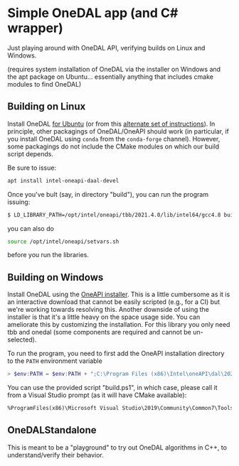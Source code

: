 # Simple OneDAL app (and C# wrapper)

Just playing around with OneDAL API, verifying builds on Linux and Windows.

(requires system installation of OneDAL via the installer on Windows and the apt package on Ubuntu... essentially anything that includes cmake modules to find OneDAL)

## Building on Linux

Install OneDAL [for Ubuntu](https://software.intel.com/content/www/us/en/develop/articles/installing-intel-free-libs-and-python-apt-repo.html)  (or from this [alternate set of instructions](https://neelravi.com/post/intel-oneapi-install/)).  In principle, other packagings of OneDAL/OneAPI should work (in particular, if you install OneDAL using `conda` from the `conda-forge` channel).  However, some packagings do not include the CMake modules on which our build script depends.

Be sure to issue:
```bash
apt install intel-oneapi-daal-devel
```

Once you've bult (say, in directory "build"), you can run the program issuing:
```bash
$ LD_LIBRARY_PATH=/opt/intel/oneapi/tbb/2021.4.0/lib/intel64/gcc4.8 build/OneDALNative
```
you can also do
```bash
source /opt/intel/oneapi/setvars.sh
```
before you run the libraries.

## Building on Windows

Install OneDAL using the [OneAPI installer](https://software.intel.com/content/www/us/en/develop/tools/oneapi.html).  This is a little cumbersome as it is an interactive download that cannot be easily scripted (e.g., for a CI) but we're working towards resolving this.  Another downside of using the installer is that it's a little heavy on the space usage side.  You can ameliorate this by customizing the installation.  For this library you only need tbb and onedal (some components are required and cannot be un-selected).

To run the program, you need to first add the OneAPI installation directory to the `PATH` environment variable
```powershell
> $env:PATH = $env:PATH + ";C:\Program Files (x86)\Intel\oneAPI\dal\2021.4.0\redist\intel64"
```

You can use the provided script "build.ps1", in which case, please call it from a Visual Studio prompt (as it will have CMake available):
```cmd
%ProgramFiles(x86)\Microsoft Visual Studio\2019\Community\Common7\Tools\Launch-VsDevShell.ps1
```

## OneDALStandalone

This is meant to be a "playground" to try out OneDAL algorithms in C++, to understand/verify their behavior.
